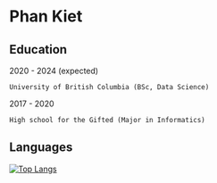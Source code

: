 Phan Kiet
=========

Education
---------
2020 - 2024 (expected)

	University of British Columbia (BSc, Data Science)

2017 - 2020

	High school for the Gifted (Major in Informatics)

Languages 
---------
[![Top Langs](https://github-readme-stats.vercel.app/api/top-langs/?username=ketphan02&layout=compact)](https://github.com/ketphan02/)